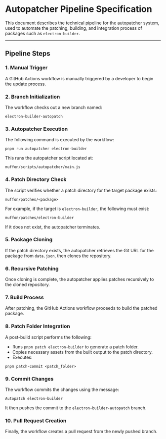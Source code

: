 # Autopatcher Pipeline Specification

This document describes the technical pipeline for the autopatcher system, used to automate the patching, building, and integration process of packages such as `electron-builder`.

---

## Pipeline Steps

### 1. Manual Trigger

A GitHub Actions workflow is manually triggered by a developer to begin the update process.

### 2. Branch Initialization

The workflow checks out a new branch named:

```
electron-builder-autopatch
```

### 3. Autopatcher Execution

The following command is executed by the workflow:

```
pnpm run autopatcher electron-builder
```

This runs the autopatcher script located at:

```
muffon/scripts/autopatcher/main.js
```

### 4. Patch Directory Check

The script verifies whether a patch directory for the target package exists:

```
muffon/patches/<package>
```

For example, if the target is `electron-builder`, the following must exist:

```
muffon/patches/electron-builder
```

If it does not exist, the autopatcher terminates.

### 5. Package Cloning

If the patch directory exists, the autopatcher retrieves the Git URL for the package from `data.json`, then clones the repository.

### 6. Recursive Patching

Once cloning is complete, the autopatcher applies patches recursively to the cloned repository.

### 7. Build Process

After patching, the GitHub Actions workflow proceeds to build the patched package.

### 8. Patch Folder Integration

A post-build script performs the following:

- Runs `pnpm patch electron-builder` to generate a patch folder.
- Copies necessary assets from the built output to the patch directory.
- Executes:

```
pnpm patch-commit <patch_folder>
```

### 9. Commit Changes

The workflow commits the changes using the message:

```
Autopatch electron-builder
```

It then pushes the commit to the `electron-builder-autopatch` branch.

### 10. Pull Request Creation

Finally, the workflow creates a pull request from the newly pushed branch.

